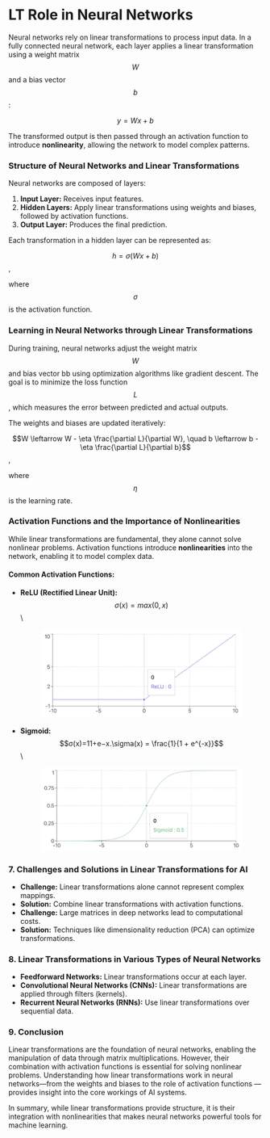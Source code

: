 # LT Role in Neural Networks

Neural networks rely on linear transformations to process input data. In a fully connected neural network, each layer applies a linear transformation using a weight matrix $$W$$ and a bias vector $$b$$:&#x20;

$$y=Wx + b$$

The transformed output is then passed through an activation function to introduce **nonlinearity**, allowing the network to model complex patterns.

### **Structure of Neural Networks and Linear Transformations**

Neural networks are composed of layers:

1. **Input Layer:** Receives input features.
2. **Hidden Layers:** Apply linear transformations using weights and biases, followed by activation functions.
3. **Output Layer:** Produces the final prediction.

Each transformation in a hidden layer can be represented as:&#x20;

$$h=σ(Wx+b)$$,&#x20;

where $$\sigma$$ is the activation function.

### **Learning in Neural Networks through Linear Transformations**

During training, neural networks adjust the weight matrix $$W$$ and bias vector bb using optimization algorithms like gradient descent. The goal is to minimize the loss function $$L$$, which measures the error between predicted and actual outputs.

The weights and biases are updated iteratively:

$$W \leftarrow W - \eta \frac{\partial L}{\partial W}, \quad b \leftarrow b - \eta \frac{\partial L}{\partial b}$$,&#x20;

where $$\eta$$ is the learning rate.

### **Activation Functions and the Importance of Nonlinearities**

While linear transformations are fundamental, they alone cannot solve nonlinear problems. Activation functions introduce **nonlinearities** into the network, enabling it to model complex data.

#### Common Activation Functions:

*   **ReLU (Rectified Linear Unit):**  $$σ(x)=max⁡(0,x)$$\


    <div align="left"><figure><img src="../../../../.gitbook/assets/image (2) (1).png" alt="" width="563"><figcaption></figcaption></figure></div>
*   **Sigmoid:** $$σ(x)=11+e−x.\sigma(x) = \frac{1}{1 + e^{-x}}$$\


    <div align="left"><figure><img src="../../../../.gitbook/assets/image (3) (1).png" alt="" width="563"><figcaption></figcaption></figure></div>

### **7. Challenges and Solutions in Linear Transformations for AI**

* **Challenge:** Linear transformations alone cannot represent complex mappings.
* **Solution:** Combine linear transformations with activation functions.
* **Challenge:** Large matrices in deep networks lead to computational costs.
* **Solution:** Techniques like dimensionality reduction (PCA) can optimize transformations.

### **8. Linear Transformations in Various Types of Neural Networks**

* **Feedforward Networks:** Linear transformations occur at each layer.
* **Convolutional Neural Networks (CNNs):** Linear transformations are applied through filters (kernels).
* **Recurrent Neural Networks (RNNs):** Use linear transformations over sequential data.

### **9. Conclusion**

Linear transformations are the foundation of neural networks, enabling the manipulation of data through matrix multiplications. However, their combination with activation functions is essential for solving nonlinear problems. Understanding how linear transformations work in neural networks—from the weights and biases to the role of activation functions — provides insight into the core workings of AI systems.

In summary, while linear transformations provide structure, it is their integration with nonlinearities that makes neural networks powerful tools for machine learning.
